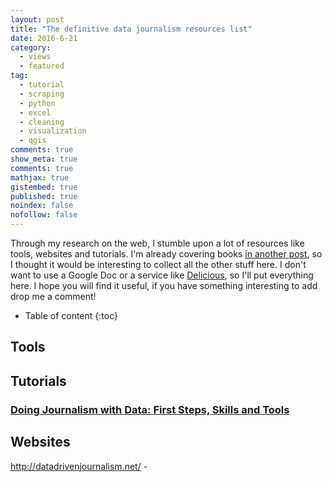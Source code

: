 ```yaml
---
layout: post
title: "The definitive data journalism resources list"
date: 2016-6-21
category: 
  - views
  - featured
tag:
  - tutorial
  - scraping
  - python
  - excel
  - cleaning
  - visualization
  - qgis
comments: true
show_meta: true
comments: true
mathjax: true
gistembed: true
published: true
noindex: false
nofollow: false
---
```


Through my research on the web, I stumble upon a lot of resources like tools, websites and tutorials. I'm already covering books [in another post](https://damianobacci.github.io/blog/data-journalism-books-must-read), so I thought it would be interesting to collect all the other stuff here. I don't want to use a Google Doc or a service like [Delicious](http://del.icio.us/), so I'll put everything here. I hope you will find it useful, if you have something interesting to add drop me a comment!

<!--more-->

* Table of content
{:toc}

## Tools

## Tutorials

### [Doing Journalism with Data: First Steps, Skills and Tools](http://learno.net/courses/doing-journalism-with-data-first-steps-skills-and-tools)

## Websites

http://datadrivenjournalism.net/ - 

## 





